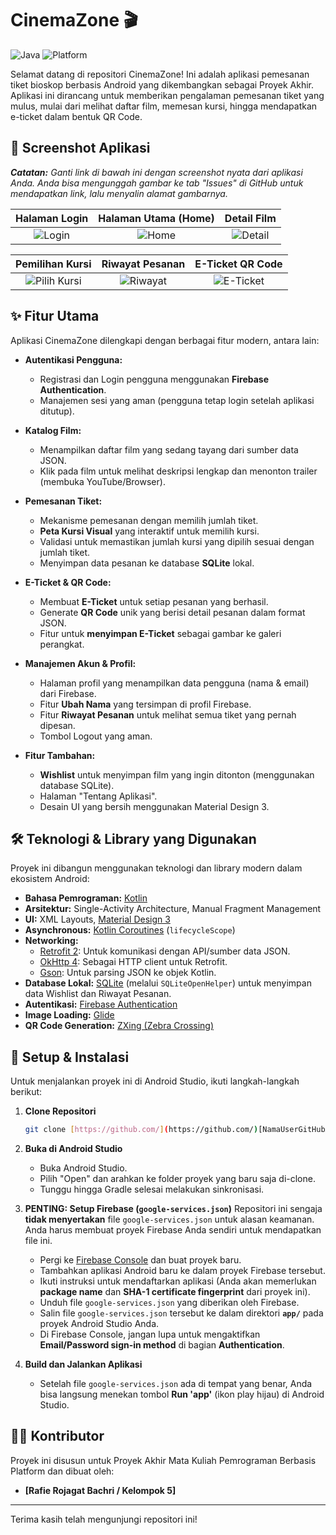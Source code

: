 # CinemaZone 🎬

![Java](https://img.shields.io/badge/Made%20with-Kotlin-blue?logo=kotlin)
![Platform](https://img.shields.io/badge/Platform-Android-green.svg?style=flat)

Selamat datang di repositori CinemaZone! Ini adalah aplikasi pemesanan tiket bioskop berbasis Android yang dikembangkan sebagai Proyek Akhir. Aplikasi ini dirancang untuk memberikan pengalaman pemesanan tiket yang mulus, mulai dari melihat daftar film, memesan kursi, hingga mendapatkan e-ticket dalam bentuk QR Code.

## 📸 Screenshot Aplikasi

_**Catatan:** Ganti link di bawah ini dengan screenshot nyata dari aplikasi Anda. Anda bisa mengunggah gambar ke tab "Issues" di GitHub untuk mendapatkan link, lalu menyalin alamat gambarnya._

| Halaman Login | Halaman Utama (Home) | Detail Film |
| :---: | :---: | :---: |
| ![Login](https://via.placeholder.com/250x500.png?text=Halaman+Login) | ![Home](https://via.placeholder.com/250x500.png?text=Halaman+Utama) | ![Detail](https://via.placeholder.com/250x500.png?text=Detail+Film) |

| Pemilihan Kursi | Riwayat Pesanan | E-Ticket QR Code |
| :---: | :---: | :---: |
| ![Pilih Kursi](https://via.placeholder.com/250x500.png?text=Pilih+Kursi) | ![Riwayat](https://via.placeholder.com/250x500.png?text=Riwayat+Pesanan) | ![E-Ticket](https://via.placeholder.com/250x500.png?text=E-Ticket+QR) |


## ✨ Fitur Utama

Aplikasi CinemaZone dilengkapi dengan berbagai fitur modern, antara lain:

* **Autentikasi Pengguna:**
    * Registrasi dan Login pengguna menggunakan **Firebase Authentication**.
    * Manajemen sesi yang aman (pengguna tetap login setelah aplikasi ditutup).

* **Katalog Film:**
    * Menampilkan daftar film yang sedang tayang dari sumber data JSON.
    * Klik pada film untuk melihat deskripsi lengkap dan menonton trailer (membuka YouTube/Browser).

* **Pemesanan Tiket:**
    * Mekanisme pemesanan dengan memilih jumlah tiket.
    * **Peta Kursi Visual** yang interaktif untuk memilih kursi.
    * Validasi untuk memastikan jumlah kursi yang dipilih sesuai dengan jumlah tiket.
    * Menyimpan data pesanan ke database **SQLite** lokal.

* **E-Ticket & QR Code:**
    * Membuat **E-Ticket** untuk setiap pesanan yang berhasil.
    * Generate **QR Code** unik yang berisi detail pesanan dalam format JSON.
    * Fitur untuk **menyimpan E-Ticket** sebagai gambar ke galeri perangkat.

* **Manajemen Akun & Profil:**
    * Halaman profil yang menampilkan data pengguna (nama & email) dari Firebase.
    * Fitur **Ubah Nama** yang tersimpan di profil Firebase.
    * Fitur **Riwayat Pesanan** untuk melihat semua tiket yang pernah dipesan.
    * Tombol Logout yang aman.

* **Fitur Tambahan:**
    * **Wishlist** untuk menyimpan film yang ingin ditonton (menggunakan database SQLite).
    * Halaman "Tentang Aplikasi".
    * Desain UI yang bersih menggunakan Material Design 3.

## 🛠️ Teknologi & Library yang Digunakan

Proyek ini dibangun menggunakan teknologi dan library modern dalam ekosistem Android:

* **Bahasa Pemrograman:** [Kotlin](https://kotlinlang.org/)
* **Arsitektur:** Single-Activity Architecture, Manual Fragment Management
* **UI:** XML Layouts, [Material Design 3](https://m3.material.io/)
* **Asynchronous:** [Kotlin Coroutines](https://kotlinlang.org/docs/coroutines-overview.html) (`lifecycleScope`)
* **Networking:**
    * [Retrofit 2](https://square.github.io/retrofit/): Untuk komunikasi dengan API/sumber data JSON.
    * [OkHttp 4](https://square.github.io/okhttp/): Sebagai HTTP client untuk Retrofit.
    * [Gson](https://github.com/google/gson): Untuk parsing JSON ke objek Kotlin.
* **Database Lokal:** [SQLite](https://www.sqlite.org/index.html) (melalui `SQLiteOpenHelper`) untuk menyimpan data Wishlist dan Riwayat Pesanan.
* **Autentikasi:** [Firebase Authentication](https://firebase.google.com/docs/auth)
* **Image Loading:** [Glide](https://github.com/bumptech/glide)
* **QR Code Generation:** [ZXing (Zebra Crossing)](https://github.com/zxing/zxing)

## 🚀 Setup & Instalasi

Untuk menjalankan proyek ini di Android Studio, ikuti langkah-langkah berikut:

1.  **Clone Repositori**
    ```bash
    git clone [https://github.com/](https://github.com/)[NamaUserGitHubAnda]/[NamaRepoAnda].git
    ```
2.  **Buka di Android Studio**
    * Buka Android Studio.
    * Pilih "Open" dan arahkan ke folder proyek yang baru saja di-clone.
    * Tunggu hingga Gradle selesai melakukan sinkronisasi.

3.  **PENTING: Setup Firebase (`google-services.json`)**
    Repositori ini sengaja **tidak menyertakan** file `google-services.json` untuk alasan keamanan. Anda harus membuat proyek Firebase Anda sendiri untuk mendapatkan file ini.

    * Pergi ke [Firebase Console](https://console.firebase.google.com/) dan buat proyek baru.
    * Tambahkan aplikasi Android baru ke dalam proyek Firebase tersebut.
    * Ikuti instruksi untuk mendaftarkan aplikasi (Anda akan memerlukan **package name** dan **SHA-1 certificate fingerprint** dari proyek ini).
    * Unduh file `google-services.json` yang diberikan oleh Firebase.
    * Salin file `google-services.json` tersebut ke dalam direktori **`app/`** pada proyek Android Studio Anda.
    * Di Firebase Console, jangan lupa untuk mengaktifkan **Email/Password sign-in method** di bagian **Authentication**.

4.  **Build dan Jalankan Aplikasi**
    * Setelah file `google-services.json` ada di tempat yang benar, Anda bisa langsung menekan tombol **Run 'app'** (ikon play hijau) di Android Studio.

## 🧑‍💻 Kontributor

Proyek ini disusun untuk Proyek Akhir Mata Kuliah Pemrograman Berbasis Platform dan dibuat oleh:

* **[Rafie Rojagat Bachri / Kelompok 5]**

---

Terima kasih telah mengunjungi repositori ini!
